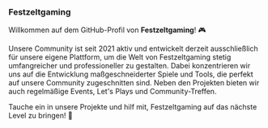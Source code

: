 

### Festzeltgaming

Willkommen auf dem GitHub-Profil von **Festzeltgaming**! 🎮

Unsere Community ist seit 2021 aktiv und entwickelt derzeit ausschließlich für unsere eigene Plattform, um die Welt von Festzeltgaming stetig umfangreicher und professioneller zu gestalten. Dabei konzentrieren wir uns auf die Entwicklung maßgeschneiderter Spiele und Tools, die perfekt auf unsere Community zugeschnitten sind. Neben den Projekten bieten wir auch regelmäßige Events, Let's Plays und Community-Treffen.

Tauche ein in unsere Projekte und hilf mit, Festzeltgaming auf das nächste Level zu bringen! 🚀

